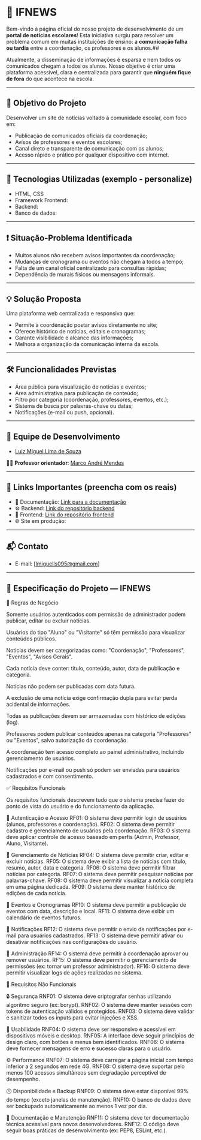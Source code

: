 # 📰 IFNEWS

Bem-vindo à página oficial do nosso projeto de desenvolvimento de um **portal de notícias escolares**! Esta iniciativa surgiu para resolver um problema comum em muitas instituições de ensino: a **comunicação falha ou tardia** entre a coordenação, os professores e os alunos.## 

Atualmente, a disseminação de informações é esparsa e nem todos os comunicados chegam a todos os alunos. Nosso objetivo é criar uma plataforma acessível, clara e centralizada para garantir que **ninguém fique de fora** do que acontece na escola.

---

## 🎯 Objetivo do Projeto

Desenvolver um site de notícias voltado à comunidade escolar, com foco em:

- Publicação de comunicados oficiais da coordenação;
- Avisos de professores e eventos escolares;
- Canal direto e transparente de comunicação com os alunos;
- Acesso rápido e prático por qualquer dispositivo com internet.

---

## 🧩 Tecnologias Utilizadas (exemplo - personalize)

- HTML, CSS
- Framework Frontend:
- Backend:
- Banco de dados:

---

## ❗ Situação-Problema Identificada

- Muitos alunos não recebem avisos importantes da coordenação;
- Mudanças de cronograma ou eventos não chegam a todos a tempo;
- Falta de um canal oficial centralizado para consultas rápidas;
- Dependência de murais físicos ou mensagens informais.

---

## 💡 Solução Proposta

Uma plataforma web centralizada e responsiva que:

- Permite à coordenação postar avisos diretamente no site;
- Oferece histórico de notícias, editais e cronogramas;
- Garante visibilidade e alcance das informações;
- Melhora a organização da comunicação interna da escola.

---

## 🛠️ Funcionalidades Previstas

- Área pública para visualização de notícias e eventos;
- Área administrativa para publicação de conteúdo;
- Filtro por categoria (coordenação, professores, eventos, etc.);
- Sistema de busca por palavras-chave ou datas;
- Notificações (e-mail ou push, opcional).

---

## 👥 Equipe de Desenvolvimento

- [Luiz Miguel Lima de Souza](https://github.com/LMSLima)

👨‍🏫 **Professor orientador**: [Marco André Mendes](https://github.com/marrcandre)

---

## 🔗 Links Importantes (preencha com os reais)

- 📄 Documentação: [Link para a documentação](#)
- ⚙️ Backend: [Link do repositório backend](#)
- 🎨 Frontend: [Link do repositório frontend](#)
- 🌐 Site em produção: [](#)

---

## 📬 Contato

- E-mail: [lmiguells095@gmail.com]

---

## 📘 Especificação do Projeto — IFNEWS

  📌 Regras de Negócio

Somente usuários autenticados com permissão de administrador podem publicar, editar ou excluir notícias.

Usuários do tipo "Aluno" ou "Visitante" só têm permissão para visualizar conteúdos públicos.

Notícias devem ser categorizadas como: "Coordenação", "Professores", "Eventos", "Avisos Gerais".

Cada notícia deve conter: título, conteúdo, autor, data de publicação e categoria.

Notícias não podem ser publicadas com data futura.

A exclusão de uma notícia exige confirmação dupla para evitar perda acidental de informações.

Todas as publicações devem ser armazenadas com histórico de edições (log).

Professores podem publicar conteúdos apenas na categoria "Professores" ou "Eventos", salvo autorização da coordenação.

A coordenação tem acesso completo ao painel administrativo, incluindo gerenciamento de usuários.

Notificações por e-mail ou push só podem ser enviadas para usuários cadastrados e com consentimento.

  ✅ Requisitos Funcionais

Os requisitos funcionais descrevem tudo que o sistema precisa fazer do ponto de vista do usuário e do funcionamento da aplicação.

🔐 Autenticação e Acesso
RF01: O sistema deve permitir login de usuários (alunos, professores e coordenação).
RF02: O sistema deve permitir cadastro e gerenciamento de usuários pela coordenação.
RF03: O sistema deve aplicar controle de acesso baseado em perfis (Admin, Professor, Aluno, Visitante).

📰 Gerenciamento de Notícias
RF04: O sistema deve permitir criar, editar e excluir notícias.
RF05: O sistema deve exibir a lista de notícias com título, resumo, autor, data e categoria.
RF06: O sistema deve permitir filtrar notícias por categoria.
RF07: O sistema deve permitir pesquisar notícias por palavras-chave.
RF08: O sistema deve permitir visualizar a notícia completa em uma página dedicada.
RF09: O sistema deve manter histórico de edições de cada notícia.

📅 Eventos e Cronogramas
RF10: O sistema deve permitir a publicação de eventos com data, descrição e local.
RF11: O sistema deve exibir um calendário de eventos futuros.

🔔 Notificações
RF12: O sistema deve permitir o envio de notificações por e-mail para usuários cadastrados.
RF13: O sistema deve permitir ativar ou desativar notificações nas configurações do usuário.

👥 Administração
RF14: O sistema deve permitir à coordenação aprovar ou remover usuários.
RF15: O sistema deve permitir o gerenciamento de permissões (ex: tornar um professor administrador).
RF16: O sistema deve permitir visualizar logs de ações realizadas no sistema.

🚫 Requisitos Não Funcionais

🔒 Segurança
RNF01: O sistema deve criptografar senhas utilizando algoritmo seguro (ex: bcrypt).
RNF02: O sistema deve manter sessões com tokens de autenticação válidos e protegidos.
RNF03: O sistema deve validar e sanitizar todos os inputs para evitar injeções e XSS.

📱 Usabilidade
RNF04: O sistema deve ser responsivo e acessível em dispositivos móveis e desktop.
RNF05: A interface deve seguir princípios de design claro, com botões e menus bem identificados.
RNF06: O sistema deve fornecer mensagens de erro e sucesso claras para o usuário.

 ⚙️ Performance
RNF07: O sistema deve carregar a página inicial com tempo inferior a 2 segundos em rede 4G.
RNF08: O sistema deve suportar pelo menos 100 acessos simultâneos sem degradação perceptível de desempenho.

🕒 Disponibilidade e Backup
RNF09: O sistema deve estar disponível 99% do tempo (exceto janelas de manutenção).
RNF10: O banco de dados deve ser backupado automaticamente ao menos 1 vez por dia.

📂 Documentação e Manutenção
RNF11: O sistema deve ter documentação técnica acessível para novos desenvolvedores.
RNF12: O código deve seguir boas práticas de desenvolvimento (ex: PEP8, ESLint, etc.).
